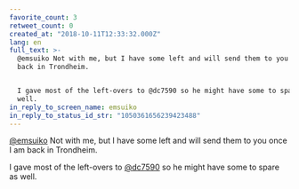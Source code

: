 ```yaml
---
favorite_count: 3
retweet_count: 0
created_at: "2018-10-11T12:33:32.000Z"
lang: en
full_text: >-
  @emsuiko Not with me, but I have some left and will send them to you once I am
  back in Trondheim. 


  I gave most of the left-overs to @dc7590 so he might have some to spare as
  well.
in_reply_to_screen_name: emsuiko
in_reply_to_status_id_str: "1050361656239423488"
---
```


[@emsuiko](https://twitter.com/emsuiko) Not with me, but I have some left and
will send them to you once I am back in Trondheim.

I gave most of the left-overs to [@dc7590](https://twitter.com/dc7590) so he
might have some to spare as well.
